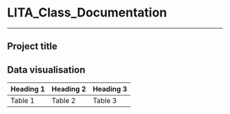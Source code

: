 # LITA_Class_Documentation
---
## Project title


## Data visualisation

|Heading 1|Heading 2|Heading 3|
|---------|----------|---------|
|Table 1|Table 2|Table 3|

